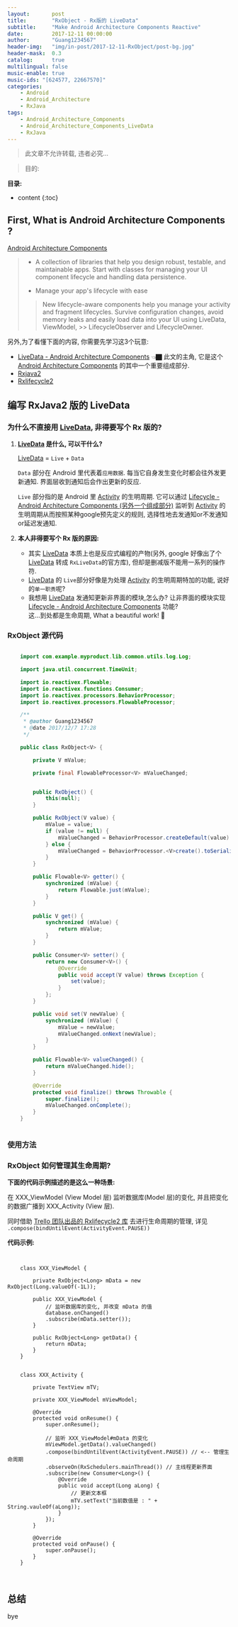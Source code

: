 ```yaml
---
layout:       post
title:        "RxObject - Rx版的 LiveData"
subtitle:     "Make Android Architecture Components Reactive"
date:         2017-12-11 00:00:00
author:       "Guang1234567"
header-img:   "img/in-post/2017-12-11-RxObject/post-bg.jpg"
header-mask:  0.3
catalog:      true
multilingual: false
music-enable: true
music-ids: "[624577, 22667570]"
categories: 
    - Android
    - Android_Architecture
    - RxJava
tags:
    - Android_Architecture_Components
    - Android_Architecture_Components_LiveData
    - RxJava
---
```



> 此文章不允许转载, 违者必究...

> 目的: 

**目录:**

* content
{:toc}


## First, What is Android Architecture Components ?

[Android Architecture Components][1]

> - A collection of libraries that help you design robust, testable, and maintainable apps. Start with classes for managing your UI component lifecycle and handling data persistence.
>
>
> - Manage your app's lifecycle with ease
>> New lifecycle-aware components help you manage your activity and fragment lifecycles. Survive configuration changes, avoid memory leaks and easily load data into your UI using LiveData, ViewModel, >> LifecycleObserver and LifecycleOwner.

另外,为了看懂下面的内容, 你需要先学习这3个玩意:

- [LiveData - Android Architecture Components][2]  👈🏿 此文的主角, 它是这个 [Android Architecture Components][1] 的其中一个重要组成部分.
- [Rxjava2][3]
- [Rxlifecycle2](https://github.com/trello/RxLifecycle)



## 编写 RxJava2 版的 LiveData

### 为什么不直接用 [LiveData][2], 非得要写个 Rx 版的?

1. **[LiveData][2] 是什么, 可以干什么?**

    [LiveData][2] = `Live` + `Data`

    `Data` 部分在 Android 里代表着`应用数据`.  每当它自身发生变化时都会往外发更新通知. 界面层收到通知后会作出更新的反应.

    `Live` 部分指的是 Android 里 [Activity][5] 的生明周期. 它可以通过 [Lifecycle - Android Architecture Components (另外一个组成部分)][4] 监听到 [Activity][5] 的生明周期从而按照某种google预先定义的规则, 选择性地去发通知or不发通知or延迟发通知.


2. **本人非得要写个 Rx 版的原因:**

    - 其实 [LiveData][2] 本质上也是反应式编程的产物(另外, google 好像出了个 [LiveData][2] 转成 `RxLiveData`的官方库), 但却是删减版不能用一系列的操作符.
    - [LiveData][2] 的 `Live`部分好像是为处理 [Activity][5] 的生明周期特加的功能, 说好的`单一职责`呢?
    - 我想用 [LiveData][2] 发通知更新非界面的模块,怎么办? 让非界面的模块实现 [Lifecycle - Android Architecture Components][4] 功能? <br/> 这...到处都是生命周期, What a beautiful work! 🏥

### RxObject 源代码

```java

    import com.example.myproduct.lib.common.utils.log.Log;

    import java.util.concurrent.TimeUnit;

    import io.reactivex.Flowable;
    import io.reactivex.functions.Consumer;
    import io.reactivex.processors.BehaviorProcessor;
    import io.reactivex.processors.FlowableProcessor;

    /**
     * @author Guang1234567
     * @date 2017/12/7 17:28
     */

    public class RxObject<V> {

        private V mValue;

        private final FlowableProcessor<V> mValueChanged;


        public RxObject() {
            this(null);
        }

        public RxObject(V value) {
            mValue = value;
            if (value != null) {
                mValueChanged = BehaviorProcessor.createDefault(value).toSerialized();
            } else {
                mValueChanged = BehaviorProcessor.<V>create().toSerialized();
            }
        }

        public Flowable<V> getter() {
            synchronized (mValue) {
                return Flowable.just(mValue);
            }
        }

        public V get() {
            synchronized (mValue) {
                return mValue;
            }
        }

        public Consumer<V> setter() {
            return new Consumer<V>() {
                @Override
                public void accept(V value) throws Exception {
                    set(value);
                }
            };
        }

        public void set(V newValue) {
            synchronized (mValue) {
                mValue = newValue;
                mValueChanged.onNext(newValue);
            }
        }

        public Flowable<V> valueChanged() {
            return mValueChanged.hide();
        }

        @Override
        protected void finalize() throws Throwable {
            super.finalize();
            mValueChanged.onComplete();
        }
    }
    
```


### 使用方法

<script type="syntaxhighlighter" class="brush: bash; gutter: true; ruler: true; first-line: 1; highlight: [2,6]"><![CDATA[

    class Demo {
        public Demo() {
            RxObject<Long> rxObj = new RxObject<>(-1L);

            // 输入 : 不停改变 rxObj instance 的值.
            Flowable.interval(0, 1, TimeUnit.SECONDS)
                    .take(10)
                    .subscribe(rxObj.setter());

            // 输出 : 监听 rxObj instance 的值变化
            rxObj.valueChanged().blockingForEach(new Consumer<Long>() {
                @Override
                public void accept(Long aLong) {
                    Log.d("RxObject_Demo", String.valueOf(aLong));
                }
            });
        }
    }

]]></script>

### RxObject 如何管理其生命周期?

**下面的代码示例描述的是这么一种场景:** 

在 XXX_ViewModel (View Model 层) 监听数据库(Model 层)的变化, 并且把变化的数据广播到 XXX_Activity (View 层).

同时借助 [Trello 团队出品的 Rxlifecycle2 库](https://github.com/trello/RxLifecycle) 去进行生命周期的管理, 详见 `.compose(bindUntilEvent(ActivityEvent.PAUSE))`
 
**代码示例:**

<pre class="line-numbers" data-start="1" data-line="1-2,5,9-20"><code class="language-java">

    class XXX_ViewModel {

        private RxObject&lt;Long&gt; mData = new RxObject(Long.valueOf(-1L)); 
        
        public XXX_ViewModel {
            // 监听数据库的变化, 并改变 mData 的值
            database.onChanged()
            .subscribe(mData.setter());
        }

        public RxObject&lt;Long&gt; getData() {
            return mData;
        }
    }


    class XXX_Activity {

        private TextView mTV;

        private XXX_ViewModel mViewModel;

        @Override
        protected void onResume() {
            super.onResume();
            
            // 监听 XXX_ViewModel#mData 的变化
            mViewModel.getData().valueChanged()
            .compose(bindUntilEvent(ActivityEvent.PAUSE)) // &lt;-- 管理生命周期
            .observeOn(RxSchedulers.mainThread()) // 主线程更新界面
            .subscribe(new Consumer&lt;Long&gt;() {
                @Override
                public void accept(Long aLong) {
                    // 更新文本框
                    mTV.setText(&quot;当前数值是 : &quot; + String.vauleOf(aLong));
                }
            });
        }

        @Override
        protected void onPause() {
            super.onPause();
        }
    }


</code></pre>

## 总结

   bye





[1]: https://developer.android.com/topic/libraries/architecture/index.html
[2]: https://developer.android.com/topic/libraries/architecture/livedata.html
[3]: https://github.com/ReactiveX/RxJava
[4]: https://developer.android.com/topic/libraries/architecture/lifecycle.html
[5]: https://developer.android.com/reference/android/app/Activity.html
[6]: https://developer.android.com/reference/android/app/Fragment.html
[7]: https://zh.wikipedia.org/wiki/%E7%BC%96%E7%A8%8B%E8%8C%83%E5%9E%8B

